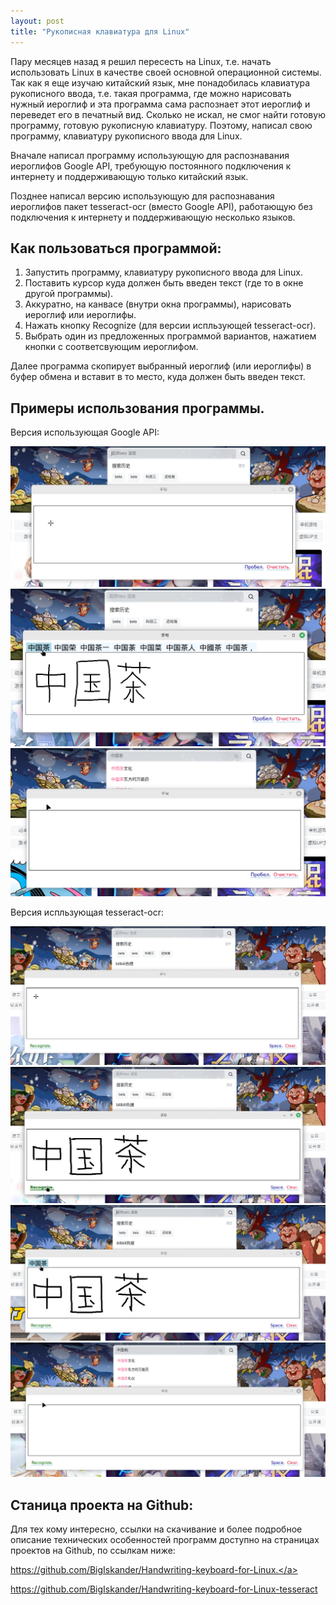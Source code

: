 ```yaml
---
layout: post
title: "Рукописная клавиатура для Linux"
---
```

Пару месяцев назад я решил пересесть на Linux, т.е. начать использовать Linux в качестве своей основной операционной системы. Так как я еще изучаю китайский язык, мне понадобилась клавиатура рукописного ввода, т.е. такая программа, где можно нарисовать нужный иероглиф и эта программа сама распознает этот иероглиф и переведет его в печатный вид. Сколько не искал, не смог найти готовую программу, готовую рукописную клавиатуру. Поэтому, написал свою программу, клавиатуру рукописного ввода для Linux.

Вначале написал программу использующую для распознавания иероглифов Google API, требующую постоянного подключения к интернету и поддерживающую только китайский язык.

Позднее написал версию использующую для распознавания иероглифов пакет tesseract-ocr (вместо Google API), работающую без подключения к интернету и поддерживающую несколько языков.

<h2>Как пользоваться программой:</h2>
<ol>
<li>Запустить программу, клавиатуру рукописного ввода для Linux.</li>
<li>Поставить курсор куда должен быть введен текст (где то в окне другой программы).</li>
<li>Аккуратно, на канвасе (внутри окна программы), нарисовать иероглиф или иероглифы.</li>
<li>Нажать кнопку Recognize (для версии испльзующей tesseract-ocr).</li>
<li>Выбрать один из предложенных программой вариантов, нажатием кнопки с соответсвующим иероглифом.</li>
</ol>

Далее программа скопирует выбранный иероглиф (или иероглифы) в буфер обмена и вставит в то место, куда должен быть введен текст.

<h2>Примеры использования программы.</h2>

Версия использующая Google API:

<img src="/assets/images/posts/2024-02-01-handwritingkeyboard/1.png" class="zoomable" style="max-height:300px;">

<img src="/assets/images/posts/2024-02-01-handwritingkeyboard/2.png" class="zoomable" style="max-height:300px;">

<img src="/assets/images/posts/2024-02-01-handwritingkeyboard/3.png" class="zoomable" style="max-height:300px;">

Версия испльзующая tesseract-ocr:

<img src="/assets/images/posts/2024-02-01-handwritingkeyboard/4.png" class="zoomable" style="max-height:300px;">

<img src="/assets/images/posts/2024-02-01-handwritingkeyboard/5.png" class="zoomable" style="max-height:300px;">

<img src="/assets/images/posts/2024-02-01-handwritingkeyboard/6.png" class="zoomable" style="max-height:300px;">

<img src="/assets/images/posts/2024-02-01-handwritingkeyboard/7.png" class="zoomable" style="max-height:300px;">

<h2>Станица проекта на Github:</h2>

Для тех кому интересно, ссылки на скачивание и более подробное описание технических особенностей программ доступно на страницах проектов на Github, по ссылкам ниже:

<a href="https://github.com/BigIskander/Handwriting-keyboard-for-Linux." target="_blank">https://github.com/BigIskander/Handwriting-keyboard-for-Linux.</a>

<a href="https://github.com/BigIskander/Handwriting-keyboard-for-Linux-tesseract" target="_blank">https://github.com/BigIskander/Handwriting-keyboard-for-Linux-tesseract</a>